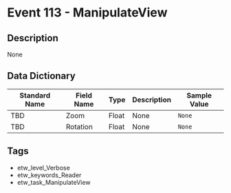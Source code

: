 # Event 113 - ManipulateView

## Description
None

## Data Dictionary
|Standard Name|Field Name|Type|Description|Sample Value|
|---|---|---|---|---|
|TBD|Zoom|Float|None|`None`|
|TBD|Rotation|Float|None|`None`|

## Tags
* etw_level_Verbose
* etw_keywords_Reader
* etw_task_ManipulateView